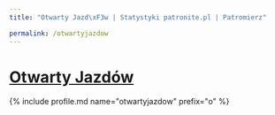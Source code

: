 ```yaml
---
title: "Otwarty Jazd\xF3w | Statystyki patronite.pl | Patromierz"

permalink: /otwartyjazdow
---
```


# [Otwarty Jazdów](https://patronite.pl/otwartyjazdow)

{% include profile.md name="otwartyjazdow" prefix="o" %}
